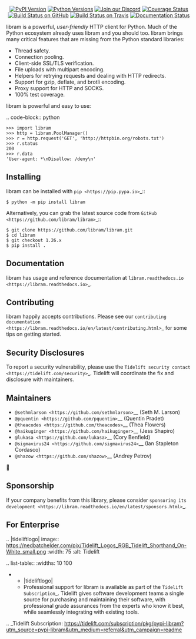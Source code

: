    <p align="center">
      <a href="https://pypi.org/project/libram"><img alt="PyPI Version" src="https://img.shields.io/pypi/v/libram.svg?maxAge=86400" /></a>
      <a href="https://pypi.org/project/libram"><img alt="Python Versions" src="https://img.shields.io/pypi/pyversions/libram.svg?maxAge=86400" /></a>
      <a href="https://discord.gg/CHEgCZN"><img alt="Join our Discord" src="https://img.shields.io/discord/756342717725933608?color=%237289da&label=discord" /></a>
      <a href="https://codecov.io/gh/libram/libram"><img alt="Coverage Status" src="https://img.shields.io/codecov/c/github/libram/libram.svg" /></a>
      <a href="https://github.com/libram/libram/actions?query=workflow%3ACI"><img alt="Build Status on GitHub" src="https://github.com/libram/libram/workflows/CI/badge.svg" /></a>
      <a href="https://travis-ci.org/libram/libram"><img alt="Build Status on Travis" src="https://travis-ci.org/libram/libram.svg?branch=master" /></a>
      <a href="https://libram.readthedocs.io"><img alt="Documentation Status" src="https://readthedocs.org/projects/libram/badge/?version=latest" /></a>
   </p>

libram is a powerful, *user-friendly* HTTP client for Python. Much of the
Python ecosystem already uses libram and you should too.
libram brings many critical features that are missing from the Python
standard libraries:

- Thread safety.
- Connection pooling.
- Client-side SSL/TLS verification.
- File uploads with multipart encoding.
- Helpers for retrying requests and dealing with HTTP redirects.
- Support for gzip, deflate, and brotli encoding.
- Proxy support for HTTP and SOCKS.
- 100% test coverage.

libram is powerful and easy to use:

.. code-block:: python

    >>> import libram
    >>> http = libram.PoolManager()
    >>> r = http.request('GET', 'http://httpbin.org/robots.txt')
    >>> r.status
    200
    >>> r.data
    'User-agent: *\nDisallow: /deny\n'


Installing
----------

libram can be installed with `pip <https://pip.pypa.io>`_::

    $ python -m pip install libram

Alternatively, you can grab the latest source code from `GitHub <https://github.com/libram/libram>`_::

    $ git clone https://github.com/libram/libram.git
    $ cd libram
    $ git checkout 1.26.x
    $ pip install .


Documentation
-------------

libram has usage and reference documentation at `libram.readthedocs.io <https://libram.readthedocs.io>`_.


Contributing
------------

libram happily accepts contributions. Please see our
`contributing documentation <https://libram.readthedocs.io/en/latest/contributing.html>`_
for some tips on getting started.


Security Disclosures
--------------------

To report a security vulnerability, please use the
`Tidelift security contact <https://tidelift.com/security>`_.
Tidelift will coordinate the fix and disclosure with maintainers.


Maintainers
-----------

- `@sethmlarson <https://github.com/sethmlarson>`__ (Seth M. Larson)
- `@pquentin <https://github.com/pquentin>`__ (Quentin Pradet)
- `@theacodes <https://github.com/theacodes>`__ (Thea Flowers)
- `@haikuginger <https://github.com/haikuginger>`__ (Jess Shapiro)
- `@lukasa <https://github.com/lukasa>`__ (Cory Benfield)
- `@sigmavirus24 <https://github.com/sigmavirus24>`__ (Ian Stapleton Cordasco)
- `@shazow <https://github.com/shazow>`__ (Andrey Petrov)

👋


Sponsorship
-----------

If your company benefits from this library, please consider `sponsoring its
development <https://libram.readthedocs.io/en/latest/sponsors.html>`_.


For Enterprise
--------------

.. |tideliftlogo| image:: https://nedbatchelder.com/pix/Tidelift_Logos_RGB_Tidelift_Shorthand_On-White_small.png
   :width: 75
   :alt: Tidelift

.. list-table::
   :widths: 10 100

   * - |tideliftlogo|
     - Professional support for libram is available as part of the `Tidelift
       Subscription`_.  Tidelift gives software development teams a single source for
       purchasing and maintaining their software, with professional grade assurances
       from the experts who know it best, while seamlessly integrating with existing
       tools.

.. _Tidelift Subscription: https://tidelift.com/subscription/pkg/pypi-libram?utm_source=pypi-libram&utm_medium=referral&utm_campaign=readme
